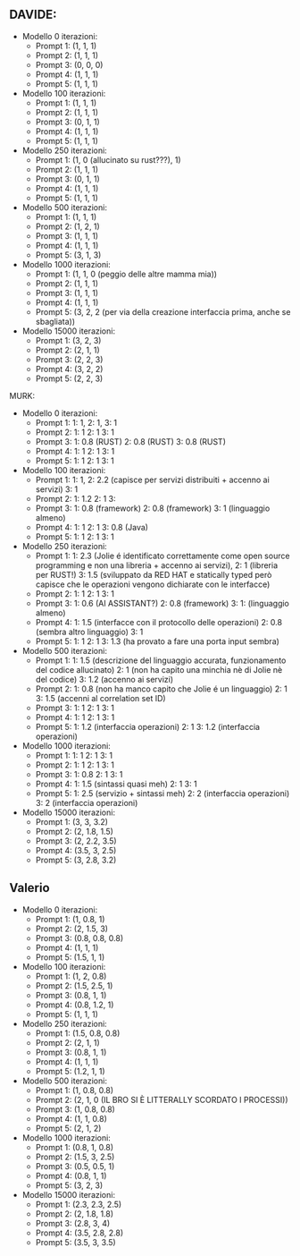 ## DAVIDE:
- Modello 0 iterazioni:
    - Prompt 1: (1, 1, 1)
    - Prompt 2: (1, 1, 1)
    - Prompt 3: (0, 0, 0)
    - Prompt 4: (1, 1, 1)
    - Prompt 5: (1, 1, 1)
- Modello 100 iterazioni:
    - Prompt 1: (1, 1, 1)
    - Prompt 2: (1, 1, 1)
    - Prompt 3: (0, 1, 1)
    - Prompt 4: (1, 1, 1)
    - Prompt 5: (1, 1, 1)
- Modello 250 iterazioni:
    - Prompt 1: (1, 0 (allucinato su rust???), 1)
    - Prompt 2: (1, 1, 1)
    - Prompt 3: (0, 1, 1)
    - Prompt 4: (1, 1, 1)
    - Prompt 5: (1, 1, 1)
- Modello 500 iterazioni:
    - Prompt 1: (1, 1, 1)
    - Prompt 2: (1, 2, 1)
    - Prompt 3: (1, 1, 1)
    - Prompt 4: (1, 1, 1)
    - Prompt 5: (3, 1, 3)
- Modello 1000 iterazioni:
    - Prompt 1: (1, 1, 0 (peggio delle altre mamma mia))
    - Prompt 2: (1, 1, 1)
    - Prompt 3: (1, 1, 1)
    - Prompt 4: (1, 1, 1)
    - Prompt 5: (3, 2, 2 (per via della creazione interfaccia prima, anche se sbagliata))
- Modello 15000 iterazioni:
    - Prompt 1: (3, 2, 3)
    - Prompt 2: (2, 1, 1)
    - Prompt 3: (2, 2, 3)
    - Prompt 4: (3, 2, 2)
    - Prompt 5: (2, 2, 3)

MURK:
- Modello 0 iterazioni:
    - Prompt 1: 
        1: 1,
        2: 1,
        3: 1
    - Prompt 2: 
        1: 1
        2: 1
        3: 1
    - Prompt 3: 
        1: 0.8 (RUST)
        2: 0.8 (RUST)
        3: 0.8 (RUST)
    - Prompt 4: 
        1: 1
        2: 1
        3: 1
    - Prompt 5: 
        1: 1
        2: 1
        3: 1
- Modello 100 iterazioni:
    - Prompt 1: 
        1: 1,
        2: 2.2 (capisce per servizi distribuiti + accenno ai servizi)
        3: 1
    - Prompt 2: 
        1: 1.2
        2: 1
        3: 
    - Prompt 3: 
        1: 0.8 (framework)
        2: 0.8 (framework)
        3: 1 (linguaggio almeno)
    - Prompt 4: 
        1: 1 
        2: 1 
        3: 0.8 (Java)
    - Prompt 5: 
        1: 1
        2: 1
        3: 1
- Modello 250 iterazioni:
    - Prompt 1: 
        1: 2.3 (Jolie é identificato correttamente come open source programming e non una libreria + accenno ai servizi), 
        2: 1 (libreria per RUST!)
        3: 1.5 (sviluppato da RED HAT e statically typed però capisce che le operazioni vengono dichiarate con le interfacce)
    - Prompt 2: 
        1: 1
        2: 1
        3: 1
    - Prompt 3: 
        1: 0.6 (AI ASSISTANT?)
        2: 0.8 (framework)
        3: 1: (linguaggio almeno)
    - Prompt 4: 
        1: 1.5 (interfacce con il protocollo delle operazioni)
        2: 0.8 (sembra altro linguaggio)
        3: 1
    - Prompt 5: 
        1: 1
        2: 1
        3: 1.3 (ha provato a fare una porta input sembra)
- Modello 500 iterazioni:
    - Prompt 1: 
        1: 1.5 (descrizione del linguaggio accurata, funzionamento del codice allucinato)
        2: 1 (non ha capito una minchia nè di Jolie nè del codice)
        3: 1.2 (accenno ai servizi)
    - Prompt 2: 
        1: 0.8 (non ha manco capito che Jolie é un linguaggio)
        2: 1
        3: 1.5 (accenni al correlation set ID)
    - Prompt 3: 
        1: 1
        2: 1
        3: 1
    - Prompt 4: 
        1: 1
        2: 1
        3: 1
    - Prompt 5: 
        1: 1.2 (interfaccia operazioni)
        2: 1
        3: 1.2 (interfaccia operazioni)
- Modello 1000 iterazioni:
    - Prompt 1: 
        1: 1
        2: 1
        3: 1
    - Prompt 2: 
        1: 1
        2: 1
        3: 1
    - Prompt 3: 
        1: 0.8
        2: 1
        3: 1
    - Prompt 4: 
        1: 1.5 (sintassi quasi meh)
        2: 1
        3: 1
    - Prompt 5: 
        1: 2.5 (servizio + sintassi meh)
        2: 2 (interfaccia operazioni)
        3: 2 (interfaccia operazioni)
- Modello 15000 iterazioni:
    - Prompt 1: (3, 3, 3.2)
    - Prompt 2: (2, 1.8, 1.5)
    - Prompt 3: (2, 2.2, 3.5)
    - Prompt 4: (3.5, 3, 2.5)
    - Prompt 5: (3, 2.8, 3.2)

## Valerio
- Modello 0 iterazioni:
    - Prompt 1: (1, 0.8, 1)
    - Prompt 2: (2, 1.5, 3)
    - Prompt 3: (0.8, 0.8, 0.8)
    - Prompt 4: (1, 1, 1)
    - Prompt 5: (1.5, 1, 1)
- Modello 100 iterazioni:
    - Prompt 1: (1, 2, 0.8)
    - Prompt 2: (1.5, 2.5, 1)
    - Prompt 3: (0.8, 1, 1)
    - Prompt 4: (0.8, 1.2, 1)
    - Prompt 5: (1, 1, 1)
- Modello 250 iterazioni:
    - Prompt 1: (1.5, 0.8, 0.8)
    - Prompt 2: (2, 1, 1)
    - Prompt 3: (0.8, 1, 1)
    - Prompt 4: (1, 1, 1)
    - Prompt 5: (1.2, 1, 1)
- Modello 500 iterazioni:
    - Prompt 1: (1, 0.8, 0.8)
    - Prompt 2: (2, 1, 0 (IL BRO SI È LITTERALLY SCORDATO I PROCESSI))
    - Prompt 3: (1, 0.8, 0.8)
    - Prompt 4: (1, 1, 0.8)
    - Prompt 5: (2, 1, 2)
- Modello 1000 iterazioni:
    - Prompt 1: (0.8, 1, 0.8)
    - Prompt 2: (1.5, 3, 2.5)
    - Prompt 3: (0.5, 0.5, 1)
    - Prompt 4: (0.8, 1, 1)
    - Prompt 5: (3, 2, 3)
- Modello 15000 iterazioni:
    - Prompt 1: (2.3, 2.3, 2.5)
    - Prompt 2: (2, 1.8, 1.8)
    - Prompt 3: (2.8, 3, 4)
    - Prompt 4: (3.5, 2.8, 2.8)
    - Prompt 5: (3.5, 3, 3.5)
